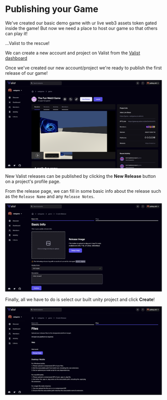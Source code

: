 # Publishing your Game

We've created our basic demo game with ur live web3 assets token gated inside the game! But now we need a place to host our game so that others can play it!

...Valist to the rescue!

We can create a new account and project on Valist from the [Valist dashboard](https://app.valist.io/dashboard)

Once we've created our new account/project we're ready to publish the first release of our game!

![valist-project](img/valist-project.png)

New Valist releases can be published by clicking the **New Release** button on a project's profile page.

From the release page, we can fill in some basic info about the release such as the `Release Name` and any `Release Notes`.

![valist-release-info](img/valist-release-info.png)

Finally, all we have to do is select our built unity project and click **Create**!

![valist-release-upload](img/valist-release-upload.png)
